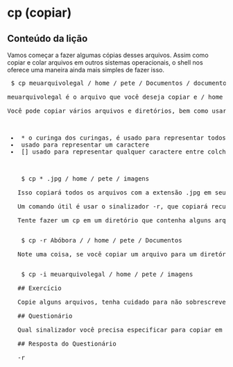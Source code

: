 # cp (copiar)

## Conteúdo da lição

Vamos começar a fazer algumas cópias desses arquivos. Assim como copiar e colar arquivos em outros sistemas operacionais, o shell nos oferece uma maneira ainda mais simples de fazer isso.

<pre> $ cp meuarquivolegal / home / pete / Documentos / documentoslegais </ pre>

meuarquivolegal é o arquivo que você deseja copiar e / home / pete / Documents / documentoslegais é onde você está copiando o arquivo.

Você pode copiar vários arquivos e diretórios, bem como usar curingas. Um caractere curinga é um caractere que pode ser substituído por uma seleção baseada em padrões, oferecendo mais flexibilidade para as pesquisas. Você pode usar caracteres curinga em todos os comandos para obter mais flexibilidade.

<ul>
<li> * o curinga dos curingas, é usado para representar todos os caracteres únicos ou qualquer sequência. </ li>
<li> usado para representar um caractere </ li>
<li> [] usado para representar qualquer caractere entre colchetes </ li>
</ ul>

<pre> $ cp * .jpg / home / pete / imagens </ pre>

Isso copiará todos os arquivos com a extensão .jpg em seu diretório atual para o diretório Pictures.

Um comando útil é usar o sinalizador -r, que copiará recursivamente os arquivos e diretórios dentro de um diretório.

Tente fazer um cp em um diretório que contenha alguns arquivos em seu diretório Documentos. Não funcionou, não é? Bem, isso porque você precisará copiar os arquivos e diretórios dentro também com o comando -r.

<pre> $ cp -r Abóbora / / home / pete / Documentos </ pre>

Note uma coisa, se você copiar um arquivo para um diretório que tenha o mesmo nome de arquivo, o arquivo será sobrescrito com o que você está copiando. Isso não é bom se você tiver um arquivo que não deseja ser substituído acidentalmente. Você pode usar o sinalizador -i (interativo) para avisar antes de sobrescrever um arquivo.

<pre> $ cp -i meuarquivolegal / home / pete / imagens </ pre>

## Exercício

Copie alguns arquivos, tenha cuidado para não sobrescrever nada importante.

## Questionário

Qual sinalizador você precisa especificar para copiar em um diretório?

## Resposta do Questionário

-r
